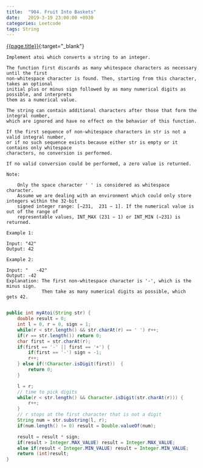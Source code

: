 ```yaml
---
title:  "904. Fruit Into Baskets"
date:   2019-3-19 23:00:00 +0930
categories: Leetcode
tags: String
---
```


[{{page.title}}](https://leetcode.com/problems/string-to-integer-atoi/){:target="_blank"}

    Implement atoi which converts a string to an integer.

    The function first discards as many whitespace characters as necessary until the first
    non-whitespace character is found. Then, starting from this character, takes an optional
    initial plus or minus sign followed by as many numerical digits as possible, and interprets
    them as a numerical value.

    The string can contain additional characters after those that form the integral number,
    which are ignored and have no effect on the behavior of this function.

    If the first sequence of non-whitespace characters in str is not a valid integral number,
    or if no such sequence exists because either str is empty or it contains only whitespace
    characters, no conversion is performed.

    If no valid conversion could be performed, a zero value is returned.

    Note:

        Only the space character ' ' is considered as whitespace character.
        Assume we are dealing with an environment which could only store integers within the 32-bit
        signed integer range: [−231,  231 − 1]. If the numerical value is out of the range of
        representable values, INT_MAX (231 − 1) or INT_MIN (−231) is returned.

    Example 1:

    Input: "42"
    Output: 42

    Example 2:

    Input: "   -42"
    Output: -42
    Explanation: The first non-whitespace character is '-', which is the minus sign.
                 Then take as many numerical digits as possible, which gets 42.



```java

public int myAtoi(String str) {
    double result = 0;
    int l = 0, r = 0, sign = 1;
    while(r < str.length() && str.charAt(r) == ' ') r++;
    if(r == str.length()) return 0;
    char first = str.charAt(r);
    if(first == '-' || first == '+') {
        if(first == '-') sign = -1;
        r++;
    } else if(!Character.isDigit(first))  {
        return 0;
    }

    l = r;
    // time to pick digits
    while(r < str.length() && Character.isDigit(str.charAt(r))) {
        r++;
    }
    // r stops at the first character that is not a digit
    String num = str.substring(l, r);
    if(num.length() != 0) result = Double.valueOf(num);

    result = result * sign;
    if(result > Integer.MAX_VALUE) result = Integer.MAX_VALUE;
    else if(result < Integer.MIN_VALUE) result = Integer.MIN_VALUE;
    return (int)result;
}
```
